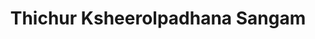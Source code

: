 ---
title: "Thichur Ksheerolpadhana Sangam"
url: /thichur/thichur-ksheerolpadhana-sangam/
shop: Milch
---